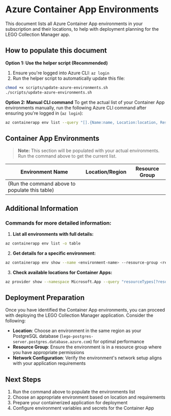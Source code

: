 # Azure Container App Environments

This document lists all Azure Container App environments in your subscription and their locations, to help with deployment planning for the LEGO Collection Manager app.

## How to populate this document

**Option 1: Use the helper script (Recommended)**
1. Ensure you're logged into Azure CLI: `az login`
2. Run the helper script to automatically update this file:
```bash
chmod +x scripts/update-azure-environments.sh
./scripts/update-azure-environments.sh
```

**Option 2: Manual CLI command**
To get the actual list of your Container App environments manually, run the following Azure CLI command after ensuring you're logged in (`az login`):

```bash
az containerapp env list --query "[].{Name:name, Location:location, ResourceGroup:resourceGroup}" -o table
```

## Container App Environments

> **Note:** This section will be populated with your actual environments. Run the command above to get the current list.

| Environment Name | Location/Region | Resource Group |
|------------------|-----------------|----------------|
| (Run the command above to populate this table) | | |

## Additional Information

### Commands for more detailed information:

1. **List all environments with full details:**
```bash
az containerapp env list -o table
```

2. **Get details for a specific environment:**
```bash
az containerapp env show --name <environment-name> --resource-group <resource-group-name>
```

3. **Check available locations for Container Apps:**
```bash
az provider show --namespace Microsoft.App --query "resourceTypes[?resourceType=='managedEnvironments'].locations" -o table
```

## Deployment Preparation

Once you have identified the Container App environments, you can proceed with deploying the LEGO Collection Manager application. Consider the following:

- **Location**: Choose an environment in the same region as your PostgreSQL database (`lego-postgres-server.postgres.database.azure.com`) for optimal performance
- **Resource Group**: Ensure the environment is in a resource group where you have appropriate permissions
- **Network Configuration**: Verify the environment's network setup aligns with your application requirements

## Next Steps

1. Run the command above to populate the environments list
2. Choose an appropriate environment based on location and requirements
3. Prepare your containerized application for deployment
4. Configure environment variables and secrets for the Container App